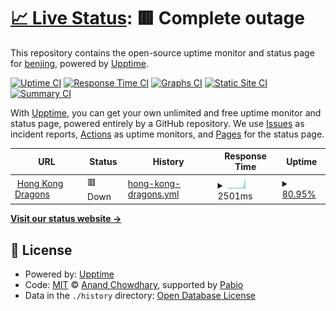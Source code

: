 # [📈 Live Status](https://www.hk-dragons.com.hk): <!--live status--> **🟥 Complete outage**

This repository contains the open-source uptime monitor and status page for [benjing](https://www.hk-dragons.com.hk), powered by [Upptime](https://github.com/upptime/upptime).

[![Uptime CI](https://github.com/benjing/uptime_dragons/workflows/Uptime%20CI/badge.svg)](https://github.com/benjing/uptime_dragons/actions?query=workflow%3A%22Uptime+CI%22)
[![Response Time CI](https://github.com/benjing/uptime_dragons/workflows/Response%20Time%20CI/badge.svg)](https://github.com/benjing/uptime_dragons/actions?query=workflow%3A%22Response+Time+CI%22)
[![Graphs CI](https://github.com/benjing/uptime_dragons/workflows/Graphs%20CI/badge.svg)](https://github.com/benjing/uptime_dragons/actions?query=workflow%3A%22Graphs+CI%22)
[![Static Site CI](https://github.com/benjing/uptime_dragons/workflows/Static%20Site%20CI/badge.svg)](https://github.com/benjing/uptime_dragons/actions?query=workflow%3A%22Static+Site+CI%22)
[![Summary CI](https://github.com/benjing/uptime_dragons/workflows/Summary%20CI/badge.svg)](https://github.com/benjing/uptime_dragons/actions?query=workflow%3A%22Summary+CI%22)

With [Upptime](https://upptime.js.org), you can get your own unlimited and free uptime monitor and status page, powered entirely by a GitHub repository. We use [Issues](https://github.com/benjing/uptime_dragons/issues) as incident reports, [Actions](https://github.com/benjing/uptime_dragons/actions) as uptime monitors, and [Pages](https://www.hk-dragons.com.hk) for the status page.

<!--start: status pages-->
<!-- This summary is generated by Upptime (https://github.com/upptime/upptime) -->
<!-- Do not edit this manually, your changes will be overwritten -->
<!-- prettier-ignore -->
| URL | Status | History | Response Time | Uptime |
| --- | ------ | ------- | ------------- | ------ |
| <img alt="" src="https://icons.duckduckgo.com/ip3/www.hk-dragons.com.ico" height="13"> [Hong Kong Dragons](https://www.hk-dragons.com) | 🟥 Down | [hong-kong-dragons.yml](https://github.com/benjing/uptime_dragons/commits/HEAD/history/hong-kong-dragons.yml) | <details><summary><img alt="Response time graph" src="./graphs/hong-kong-dragons/response-time-week.png" height="20"> 2501ms</summary><br><a href="https://benjing.github.io/uptime_dragons/history/hong-kong-dragons"><img alt="Response time 2501" src="https://img.shields.io/endpoint?url=https%3A%2F%2Fraw.githubusercontent.com%2Fbenjing%2Fuptime_dragons%2FHEAD%2Fapi%2Fhong-kong-dragons%2Fresponse-time.json"></a><br><a href="https://benjing.github.io/uptime_dragons/history/hong-kong-dragons"><img alt="24-hour response time 6851" src="https://img.shields.io/endpoint?url=https%3A%2F%2Fraw.githubusercontent.com%2Fbenjing%2Fuptime_dragons%2FHEAD%2Fapi%2Fhong-kong-dragons%2Fresponse-time-day.json"></a><br><a href="https://benjing.github.io/uptime_dragons/history/hong-kong-dragons"><img alt="7-day response time 2501" src="https://img.shields.io/endpoint?url=https%3A%2F%2Fraw.githubusercontent.com%2Fbenjing%2Fuptime_dragons%2FHEAD%2Fapi%2Fhong-kong-dragons%2Fresponse-time-week.json"></a><br><a href="https://benjing.github.io/uptime_dragons/history/hong-kong-dragons"><img alt="30-day response time 2501" src="https://img.shields.io/endpoint?url=https%3A%2F%2Fraw.githubusercontent.com%2Fbenjing%2Fuptime_dragons%2FHEAD%2Fapi%2Fhong-kong-dragons%2Fresponse-time-month.json"></a><br><a href="https://benjing.github.io/uptime_dragons/history/hong-kong-dragons"><img alt="1-year response time 2501" src="https://img.shields.io/endpoint?url=https%3A%2F%2Fraw.githubusercontent.com%2Fbenjing%2Fuptime_dragons%2FHEAD%2Fapi%2Fhong-kong-dragons%2Fresponse-time-year.json"></a></details> | <details><summary><a href="https://benjing.github.io/uptime_dragons/history/hong-kong-dragons">80.95%</a></summary><a href="https://benjing.github.io/uptime_dragons/history/hong-kong-dragons"><img alt="All-time uptime 80.95%" src="https://img.shields.io/endpoint?url=https%3A%2F%2Fraw.githubusercontent.com%2Fbenjing%2Fuptime_dragons%2FHEAD%2Fapi%2Fhong-kong-dragons%2Fuptime.json"></a><br><a href="https://benjing.github.io/uptime_dragons/history/hong-kong-dragons"><img alt="24-hour uptime 3.04%" src="https://img.shields.io/endpoint?url=https%3A%2F%2Fraw.githubusercontent.com%2Fbenjing%2Fuptime_dragons%2FHEAD%2Fapi%2Fhong-kong-dragons%2Fuptime-day.json"></a><br><a href="https://benjing.github.io/uptime_dragons/history/hong-kong-dragons"><img alt="7-day uptime 80.95%" src="https://img.shields.io/endpoint?url=https%3A%2F%2Fraw.githubusercontent.com%2Fbenjing%2Fuptime_dragons%2FHEAD%2Fapi%2Fhong-kong-dragons%2Fuptime-week.json"></a><br><a href="https://benjing.github.io/uptime_dragons/history/hong-kong-dragons"><img alt="30-day uptime 80.95%" src="https://img.shields.io/endpoint?url=https%3A%2F%2Fraw.githubusercontent.com%2Fbenjing%2Fuptime_dragons%2FHEAD%2Fapi%2Fhong-kong-dragons%2Fuptime-month.json"></a><br><a href="https://benjing.github.io/uptime_dragons/history/hong-kong-dragons"><img alt="1-year uptime 80.95%" src="https://img.shields.io/endpoint?url=https%3A%2F%2Fraw.githubusercontent.com%2Fbenjing%2Fuptime_dragons%2FHEAD%2Fapi%2Fhong-kong-dragons%2Fuptime-year.json"></a></details>

<!--end: status pages-->

[**Visit our status website →**](https://www.hk-dragons.com.hk)

## 📄 License

- Powered by: [Upptime](https://github.com/upptime/upptime)
- Code: [MIT](./LICENSE) © [Anand Chowdhary](https://anandchowdhary.com), supported by [Pabio](https://pabio.com)
- Data in the `./history` directory: [Open Database License](https://opendatacommons.org/licenses/odbl/1-0/)
